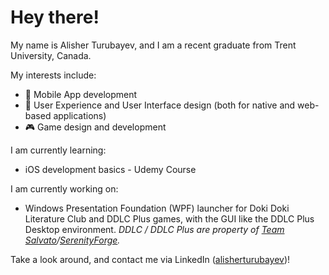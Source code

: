 # Hey there!

My name is Alisher Turubayev, and I am a recent graduate from Trent University, Canada.

My interests include:
- 📱 Mobile App development
- 🎨 User Experience and User Interface design (both for native and web-based applications)
- 🎮 Game design and development

I am currently learning:
- iOS development basics - Udemy Course

I am currently working on:
- Windows Presentation Foundation (WPF) launcher for Doki Doki Literature Club and DDLC Plus games, with the GUI like the DDLC Plus Desktop environment. 
_DDLC / DDLC Plus are property of [Team Salvato](http://teamsalvato.com/)/[SerenityForge](https://serenityforge.com/)._

Take a look around, and contact me via LinkedIn ([alisherturubayev](https://www.linkedin.com/in/alisherturubayev/))!
